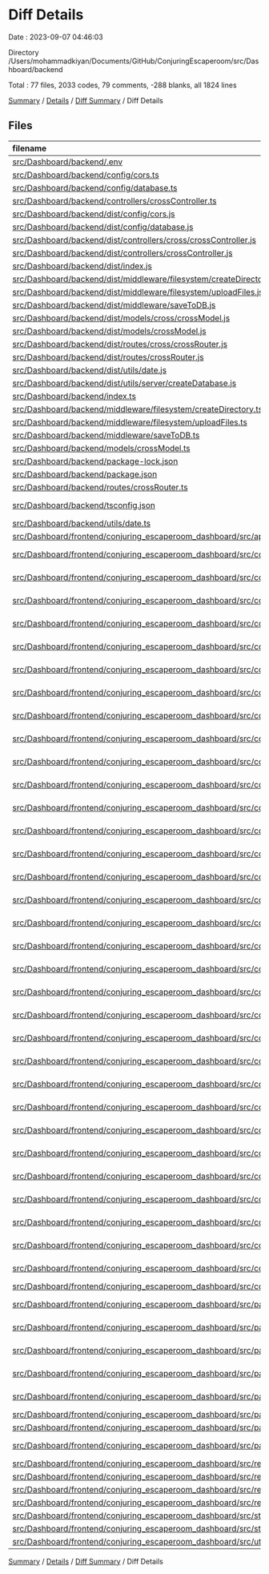 # Diff Details

Date : 2023-09-07 04:46:03

Directory /Users/mohammadkiyan/Documents/GitHub/ConjuringEscaperoom/src/Dashboard/backend

Total : 77 files,  2033 codes, 79 comments, -288 blanks, all 1824 lines

[Summary](results.md) / [Details](details.md) / [Diff Summary](diff.md) / Diff Details

## Files
| filename | language | code | comment | blank | total |
| :--- | :--- | ---: | ---: | ---: | ---: |
| [src/Dashboard/backend/.env](/src/Dashboard/backend/.env) | Properties | 12 | 0 | 0 | 12 |
| [src/Dashboard/backend/config/cors.ts](/src/Dashboard/backend/config/cors.ts) | TypeScript | 10 | 0 | 4 | 14 |
| [src/Dashboard/backend/config/database.ts](/src/Dashboard/backend/config/database.ts) | TypeScript | 6 | 0 | 4 | 10 |
| [src/Dashboard/backend/controllers/crossController.ts](/src/Dashboard/backend/controllers/crossController.ts) | TypeScript | 106 | 2 | 12 | 120 |
| [src/Dashboard/backend/dist/config/cors.js](/src/Dashboard/backend/dist/config/cors.js) | JavaScript | 11 | 0 | 1 | 12 |
| [src/Dashboard/backend/dist/config/database.js](/src/Dashboard/backend/dist/config/database.js) | JavaScript | 8 | 0 | 1 | 9 |
| [src/Dashboard/backend/dist/controllers/cross/crossController.js](/src/Dashboard/backend/dist/controllers/cross/crossController.js) | JavaScript | 60 | 0 | 1 | 61 |
| [src/Dashboard/backend/dist/controllers/crossController.js](/src/Dashboard/backend/dist/controllers/crossController.js) | JavaScript | 125 | 2 | 1 | 128 |
| [src/Dashboard/backend/dist/index.js](/src/Dashboard/backend/dist/index.js) | JavaScript | 52 | 3 | 1 | 56 |
| [src/Dashboard/backend/dist/middleware/filesystem/createDirectory.js](/src/Dashboard/backend/dist/middleware/filesystem/createDirectory.js) | JavaScript | 18 | 3 | 1 | 22 |
| [src/Dashboard/backend/dist/middleware/filesystem/uploadFiles.js](/src/Dashboard/backend/dist/middleware/filesystem/uploadFiles.js) | JavaScript | 20 | 0 | 1 | 21 |
| [src/Dashboard/backend/dist/middleware/saveToDB.js](/src/Dashboard/backend/dist/middleware/saveToDB.js) | JavaScript | 31 | 0 | 1 | 32 |
| [src/Dashboard/backend/dist/models/cross/crossModel.js](/src/Dashboard/backend/dist/models/cross/crossModel.js) | JavaScript | 35 | 0 | 1 | 36 |
| [src/Dashboard/backend/dist/models/crossModel.js](/src/Dashboard/backend/dist/models/crossModel.js) | JavaScript | 29 | 0 | 1 | 30 |
| [src/Dashboard/backend/dist/routes/cross/crossRouter.js](/src/Dashboard/backend/dist/routes/cross/crossRouter.js) | JavaScript | 2 | 0 | 1 | 3 |
| [src/Dashboard/backend/dist/routes/crossRouter.js](/src/Dashboard/backend/dist/routes/crossRouter.js) | JavaScript | 17 | 0 | 1 | 18 |
| [src/Dashboard/backend/dist/utils/date.js](/src/Dashboard/backend/dist/utils/date.js) | JavaScript | 13 | 0 | 1 | 14 |
| [src/Dashboard/backend/dist/utils/server/createDatabase.js](/src/Dashboard/backend/dist/utils/server/createDatabase.js) | JavaScript | 46 | 3 | 1 | 50 |
| [src/Dashboard/backend/index.ts](/src/Dashboard/backend/index.ts) | TypeScript | 35 | 3 | 17 | 55 |
| [src/Dashboard/backend/middleware/filesystem/createDirectory.ts](/src/Dashboard/backend/middleware/filesystem/createDirectory.ts) | TypeScript | 14 | 3 | 6 | 23 |
| [src/Dashboard/backend/middleware/filesystem/uploadFiles.ts](/src/Dashboard/backend/middleware/filesystem/uploadFiles.ts) | TypeScript | 16 | 0 | 5 | 21 |
| [src/Dashboard/backend/middleware/saveToDB.ts](/src/Dashboard/backend/middleware/saveToDB.ts) | TypeScript | 26 | 0 | 5 | 31 |
| [src/Dashboard/backend/models/crossModel.ts](/src/Dashboard/backend/models/crossModel.ts) | TypeScript | 28 | 0 | 3 | 31 |
| [src/Dashboard/backend/package-lock.json](/src/Dashboard/backend/package-lock.json) | JSON | 3,389 | 0 | 1 | 3,390 |
| [src/Dashboard/backend/package.json](/src/Dashboard/backend/package.json) | JSON | 39 | 0 | 1 | 40 |
| [src/Dashboard/backend/routes/crossRouter.ts](/src/Dashboard/backend/routes/crossRouter.ts) | TypeScript | 12 | 0 | 4 | 16 |
| [src/Dashboard/backend/tsconfig.json](/src/Dashboard/backend/tsconfig.json) | JSON with Comments | 11 | 90 | 9 | 110 |
| [src/Dashboard/backend/utils/date.ts](/src/Dashboard/backend/utils/date.ts) | TypeScript | 9 | 0 | 1 | 10 |
| [src/Dashboard/frontend/conjuring_escaperoom_dashboard/src/api/initiateRedux.ts](/src/Dashboard/frontend/conjuring_escaperoom_dashboard/src/api/initiateRedux.ts) | TypeScript | -13 | 0 | -1 | -14 |
| [src/Dashboard/frontend/conjuring_escaperoom_dashboard/src/components/Button.tsx](/src/Dashboard/frontend/conjuring_escaperoom_dashboard/src/components/Button.tsx) | TypeScript JSX | -56 | 0 | -11 | -67 |
| [src/Dashboard/frontend/conjuring_escaperoom_dashboard/src/components/Cross/Cross.tsx](/src/Dashboard/frontend/conjuring_escaperoom_dashboard/src/components/Cross/Cross.tsx) | TypeScript JSX | -103 | 0 | -14 | -117 |
| [src/Dashboard/frontend/conjuring_escaperoom_dashboard/src/components/Cross/DeviceInfo.tsx](/src/Dashboard/frontend/conjuring_escaperoom_dashboard/src/components/Cross/DeviceInfo.tsx) | TypeScript JSX | -39 | 0 | -5 | -44 |
| [src/Dashboard/frontend/conjuring_escaperoom_dashboard/src/components/Cross/IDFields.tsx](/src/Dashboard/frontend/conjuring_escaperoom_dashboard/src/components/Cross/IDFields.tsx) | TypeScript JSX | -126 | 0 | -12 | -138 |
| [src/Dashboard/frontend/conjuring_escaperoom_dashboard/src/components/Cross/Information.tsx](/src/Dashboard/frontend/conjuring_escaperoom_dashboard/src/components/Cross/Information.tsx) | TypeScript JSX | -58 | -2 | -9 | -69 |
| [src/Dashboard/frontend/conjuring_escaperoom_dashboard/src/components/Cross/LEDs.tsx](/src/Dashboard/frontend/conjuring_escaperoom_dashboard/src/components/Cross/LEDs.tsx) | TypeScript JSX | -63 | 0 | -12 | -75 |
| [src/Dashboard/frontend/conjuring_escaperoom_dashboard/src/components/Cross/Relay.tsx](/src/Dashboard/frontend/conjuring_escaperoom_dashboard/src/components/Cross/Relay.tsx) | TypeScript JSX | -40 | 0 | -7 | -47 |
| [src/Dashboard/frontend/conjuring_escaperoom_dashboard/src/components/Cross/RelayFields.tsx](/src/Dashboard/frontend/conjuring_escaperoom_dashboard/src/components/Cross/RelayFields.tsx) | TypeScript JSX | -48 | 0 | -16 | -64 |
| [src/Dashboard/frontend/conjuring_escaperoom_dashboard/src/components/Cross/Sensitivity.tsx](/src/Dashboard/frontend/conjuring_escaperoom_dashboard/src/components/Cross/Sensitivity.tsx) | TypeScript JSX | -40 | 0 | -7 | -47 |
| [src/Dashboard/frontend/conjuring_escaperoom_dashboard/src/components/Cross/SensitivityFields.tsx](/src/Dashboard/frontend/conjuring_escaperoom_dashboard/src/components/Cross/SensitivityFields.tsx) | TypeScript JSX | -47 | 0 | -16 | -63 |
| [src/Dashboard/frontend/conjuring_escaperoom_dashboard/src/components/Cross/SevenSegmentDisplay.tsx](/src/Dashboard/frontend/conjuring_escaperoom_dashboard/src/components/Cross/SevenSegmentDisplay.tsx) | TypeScript JSX | -49 | 0 | -9 | -58 |
| [src/Dashboard/frontend/conjuring_escaperoom_dashboard/src/components/Cross/TimeFields.tsx](/src/Dashboard/frontend/conjuring_escaperoom_dashboard/src/components/Cross/TimeFields.tsx) | TypeScript JSX | -89 | -1 | -15 | -105 |
| [src/Dashboard/frontend/conjuring_escaperoom_dashboard/src/components/Cross/index.tsx](/src/Dashboard/frontend/conjuring_escaperoom_dashboard/src/components/Cross/index.tsx) | TypeScript JSX | -55 | 0 | -6 | -61 |
| [src/Dashboard/frontend/conjuring_escaperoom_dashboard/src/components/Cross/sections/Actuator.tsx](/src/Dashboard/frontend/conjuring_escaperoom_dashboard/src/components/Cross/sections/Actuator.tsx) | TypeScript JSX | -55 | 0 | -11 | -66 |
| [src/Dashboard/frontend/conjuring_escaperoom_dashboard/src/components/Cross/sections/Scores.tsx](/src/Dashboard/frontend/conjuring_escaperoom_dashboard/src/components/Cross/sections/Scores.tsx) | TypeScript JSX | -91 | 0 | -13 | -104 |
| [src/Dashboard/frontend/conjuring_escaperoom_dashboard/src/components/Cross/toolbars/Button.tsx](/src/Dashboard/frontend/conjuring_escaperoom_dashboard/src/components/Cross/toolbars/Button.tsx) | TypeScript JSX | -19 | 0 | -6 | -25 |
| [src/Dashboard/frontend/conjuring_escaperoom_dashboard/src/components/Cross/toolbars/LeftToolbar.tsx](/src/Dashboard/frontend/conjuring_escaperoom_dashboard/src/components/Cross/toolbars/LeftToolbar.tsx) | TypeScript JSX | -95 | 0 | -8 | -103 |
| [src/Dashboard/frontend/conjuring_escaperoom_dashboard/src/components/Cross/toolbars/RightToolbar.tsx](/src/Dashboard/frontend/conjuring_escaperoom_dashboard/src/components/Cross/toolbars/RightToolbar.tsx) | TypeScript JSX | -31 | 0 | -6 | -37 |
| [src/Dashboard/frontend/conjuring_escaperoom_dashboard/src/components/Cross/toolbars/Section.tsx](/src/Dashboard/frontend/conjuring_escaperoom_dashboard/src/components/Cross/toolbars/Section.tsx) | TypeScript JSX | -37 | 0 | -5 | -42 |
| [src/Dashboard/frontend/conjuring_escaperoom_dashboard/src/components/Cross/toolbars/Toolbar.tsx](/src/Dashboard/frontend/conjuring_escaperoom_dashboard/src/components/Cross/toolbars/Toolbar.tsx) | TypeScript JSX | -17 | 0 | -8 | -25 |
| [src/Dashboard/frontend/conjuring_escaperoom_dashboard/src/components/Divider.tsx](/src/Dashboard/frontend/conjuring_escaperoom_dashboard/src/components/Divider.tsx) | TypeScript JSX | -11 | 0 | -8 | -19 |
| [src/Dashboard/frontend/conjuring_escaperoom_dashboard/src/components/Form/Checkbox.tsx](/src/Dashboard/frontend/conjuring_escaperoom_dashboard/src/components/Form/Checkbox.tsx) | TypeScript JSX | -74 | 0 | -12 | -86 |
| [src/Dashboard/frontend/conjuring_escaperoom_dashboard/src/components/Form/Combobox.tsx](/src/Dashboard/frontend/conjuring_escaperoom_dashboard/src/components/Form/Combobox.tsx) | TypeScript JSX | -73 | 0 | -8 | -81 |
| [src/Dashboard/frontend/conjuring_escaperoom_dashboard/src/components/Form/Counter.tsx](/src/Dashboard/frontend/conjuring_escaperoom_dashboard/src/components/Form/Counter.tsx) | TypeScript JSX | -73 | 0 | -11 | -84 |
| [src/Dashboard/frontend/conjuring_escaperoom_dashboard/src/components/Form/IconInput.tsx](/src/Dashboard/frontend/conjuring_escaperoom_dashboard/src/components/Form/IconInput.tsx) | TypeScript JSX | -36 | 0 | -5 | -41 |
| [src/Dashboard/frontend/conjuring_escaperoom_dashboard/src/components/Form/Input.tsx](/src/Dashboard/frontend/conjuring_escaperoom_dashboard/src/components/Form/Input.tsx) | TypeScript JSX | -105 | 0 | -11 | -116 |
| [src/Dashboard/frontend/conjuring_escaperoom_dashboard/src/components/Form/Range.tsx](/src/Dashboard/frontend/conjuring_escaperoom_dashboard/src/components/Form/Range.tsx) | TypeScript JSX | -35 | 0 | -6 | -41 |
| [src/Dashboard/frontend/conjuring_escaperoom_dashboard/src/components/Form/SwitchButton.tsx](/src/Dashboard/frontend/conjuring_escaperoom_dashboard/src/components/Form/SwitchButton.tsx) | TypeScript JSX | -88 | 0 | -11 | -99 |
| [src/Dashboard/frontend/conjuring_escaperoom_dashboard/src/components/navigation/Clock.tsx](/src/Dashboard/frontend/conjuring_escaperoom_dashboard/src/components/navigation/Clock.tsx) | TypeScript JSX | -31 | -3 | -7 | -41 |
| [src/Dashboard/frontend/conjuring_escaperoom_dashboard/src/components/navigation/DarkModeToggle.tsx](/src/Dashboard/frontend/conjuring_escaperoom_dashboard/src/components/navigation/DarkModeToggle.tsx) | TypeScript JSX | -16 | 0 | -2 | -18 |
| [src/Dashboard/frontend/conjuring_escaperoom_dashboard/src/components/navigation/Links.tsx](/src/Dashboard/frontend/conjuring_escaperoom_dashboard/src/components/navigation/Links.tsx) | TypeScript JSX | -30 | 0 | -7 | -37 |
| [src/Dashboard/frontend/conjuring_escaperoom_dashboard/src/components/navigation/Navbar.tsx](/src/Dashboard/frontend/conjuring_escaperoom_dashboard/src/components/navigation/Navbar.tsx) | TypeScript JSX | -12 | 0 | -4 | -16 |
| [src/Dashboard/frontend/conjuring_escaperoom_dashboard/src/configs/ip.ts](/src/Dashboard/frontend/conjuring_escaperoom_dashboard/src/configs/ip.ts) | TypeScript | -5 | 0 | -2 | -7 |
| [src/Dashboard/frontend/conjuring_escaperoom_dashboard/src/pages/Cross.tsx](/src/Dashboard/frontend/conjuring_escaperoom_dashboard/src/pages/Cross.tsx) | TypeScript JSX | -45 | 0 | -6 | -51 |
| [src/Dashboard/frontend/conjuring_escaperoom_dashboard/src/pages/MusicBox.tsx](/src/Dashboard/frontend/conjuring_escaperoom_dashboard/src/pages/MusicBox.tsx) | TypeScript JSX | -8 | 0 | -2 | -10 |
| [src/Dashboard/frontend/conjuring_escaperoom_dashboard/src/pages/TagFinder.tsx](/src/Dashboard/frontend/conjuring_escaperoom_dashboard/src/pages/TagFinder.tsx) | TypeScript JSX | -8 | 0 | -2 | -10 |
| [src/Dashboard/frontend/conjuring_escaperoom_dashboard/src/pages/_app.tsx](/src/Dashboard/frontend/conjuring_escaperoom_dashboard/src/pages/_app.tsx) | TypeScript JSX | -14 | -1 | -5 | -20 |
| [src/Dashboard/frontend/conjuring_escaperoom_dashboard/src/pages/_document.tsx](/src/Dashboard/frontend/conjuring_escaperoom_dashboard/src/pages/_document.tsx) | TypeScript JSX | -12 | 0 | -2 | -14 |
| [src/Dashboard/frontend/conjuring_escaperoom_dashboard/src/pages/api/cross.ts](/src/Dashboard/frontend/conjuring_escaperoom_dashboard/src/pages/api/cross.ts) | TypeScript | -22 | -1 | -5 | -28 |
| [src/Dashboard/frontend/conjuring_escaperoom_dashboard/src/pages/api/hello.ts](/src/Dashboard/frontend/conjuring_escaperoom_dashboard/src/pages/api/hello.ts) | TypeScript | -10 | -1 | -3 | -14 |
| [src/Dashboard/frontend/conjuring_escaperoom_dashboard/src/pages/index.tsx](/src/Dashboard/frontend/conjuring_escaperoom_dashboard/src/pages/index.tsx) | TypeScript JSX | -74 | -2 | -11 | -87 |
| [src/Dashboard/frontend/conjuring_escaperoom_dashboard/src/redux/index.ts](/src/Dashboard/frontend/conjuring_escaperoom_dashboard/src/redux/index.ts) | TypeScript | -11 | -2 | -5 | -18 |
| [src/Dashboard/frontend/conjuring_escaperoom_dashboard/src/redux/reducers/cross.ts](/src/Dashboard/frontend/conjuring_escaperoom_dashboard/src/redux/reducers/cross.ts) | TypeScript | -65 | -5 | -11 | -81 |
| [src/Dashboard/frontend/conjuring_escaperoom_dashboard/src/redux/reducers/index.ts](/src/Dashboard/frontend/conjuring_escaperoom_dashboard/src/redux/reducers/index.ts) | TypeScript | -8 | -3 | -4 | -15 |
| [src/Dashboard/frontend/conjuring_escaperoom_dashboard/src/redux/reducers/theme.ts](/src/Dashboard/frontend/conjuring_escaperoom_dashboard/src/redux/reducers/theme.ts) | TypeScript | -26 | -7 | -8 | -41 |
| [src/Dashboard/frontend/conjuring_escaperoom_dashboard/src/styles/fonts.css](/src/Dashboard/frontend/conjuring_escaperoom_dashboard/src/styles/fonts.css) | CSS | -4 | 0 | 0 | -4 |
| [src/Dashboard/frontend/conjuring_escaperoom_dashboard/src/styles/globals.css](/src/Dashboard/frontend/conjuring_escaperoom_dashboard/src/styles/globals.css) | CSS | -20 | -2 | -4 | -26 |
| [src/Dashboard/frontend/conjuring_escaperoom_dashboard/src/utils/crossAPI.ts](/src/Dashboard/frontend/conjuring_escaperoom_dashboard/src/utils/crossAPI.ts) | TypeScript | -60 | 0 | -15 | -75 |

[Summary](results.md) / [Details](details.md) / [Diff Summary](diff.md) / Diff Details